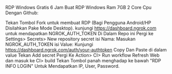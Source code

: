RDP Windows Gratis 6 Jam
Buat RDP Windows Ram 7GB 2 Core Cpu Dengan Github:

Tekan Tombol Fork untuk membuat RDP (Bagi Pengguna Android/HP Disilahkan Pake Mode Desktop).
kunjungi https://dashboard.ngrok.com untuk mendapatkan NGROK_AUTH_TOKEN
Di Dalam Repo ini Pergi ke Settings> Secrets> New repository secret
isi Nama: Masukan NGROK_AUTH_TOKEN
isi Value: Kunjungi https://dashboard.ngrok.com/auth/your-authtoken Copy Dan Paste di dalam value
Tekan Add secret
Pergi Ke Action> CI> Run workflow
Refresh Web dan masuk ke CI> build
Tekan Tombol panah menghadap ke bawah "RDP INFO LOGIN" Untuk Mendapatkan IP, User, Password.
